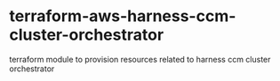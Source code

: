 # terraform-aws-harness-ccm-cluster-orchestrator
terraform module to provision resources related to harness ccm cluster orchestrator
